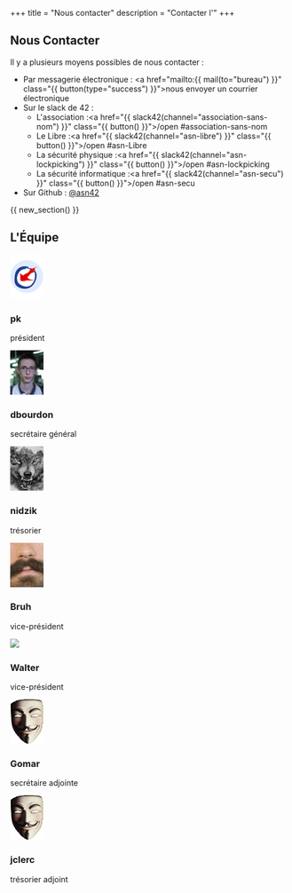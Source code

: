 +++
title = "Nous contacter"
description = "Contacter l'"
+++

## Nous Contacter

Il y a plusieurs moyens possibles de nous contacter&nbsp;:

- Par messagerie électronique&nbsp;: <a href="mailto:{{ mail(to="bureau") }}" class="{{ button(type="success") }}">nous envoyer un courrier électronique</a>
- Sur le slack de 42&nbsp;:
  - L'association&nbsp;:<a href="{{ slack42(channel="association-sans-nom") }}" class="{{ button() }}">/open #association-sans-nom</a>
  - Le Libre&nbsp;:<a href="{{ slack42(channel="asn-libre") }}" class="{{ button() }}">/open #asn-Libre</a>
  - La sécurité physique&nbsp;:<a href="{{ slack42(channel="asn-lockpicking") }}" class="{{ button() }}">/open #asn-lockpicking</a>
  - La sécurité informatique&nbsp;:<a href="{{ slack42(channel="asn-secu") }}" class="{{ button() }}">/open #asn-secu</a>
- Sur Github&nbsp;: <a href="https://github.com/asn42" class="{{ button() }}">@asn42</a>

{{ new_section() }}

## L'Équipe

<div id="trombi" class="blocks">
<div>
<img src="pk.png" class="img-circle" />

### pk

président

</div>

<div>
<img src="dbourdon.jpg" class="img-circle" />

### dbourdon

secrétaire général

</div>

<div>
<img src="nidzik.png" class="img-circle" />

### nidzik

trésorier

</div>

<div>
<img src="bruh.jpg" class="img-circle" />

### Bruh

vice-président

</div>

<div>
<img src="walter.png" class="img-circle" />

### Walter

vice-président

</div>

<div>
<img src="anonymous.png" class="img-circle" />

### Gomar

secrétaire adjointe

</div>

<div>
<img src="anonymous.png" class="img-circle" />

### jclerc

trésorier adjoint

</div>
</div>
